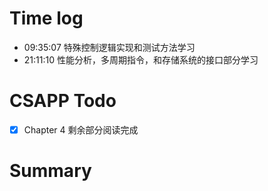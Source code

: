 # Time log

- 09:35:07 特殊控制逻辑实现和测试方法学习
- 21:11:10 性能分析，多周期指令，和存储系统的接口部分学习

# CSAPP Todo

- [x] Chapter 4 剩余部分阅读完成

# Summary
